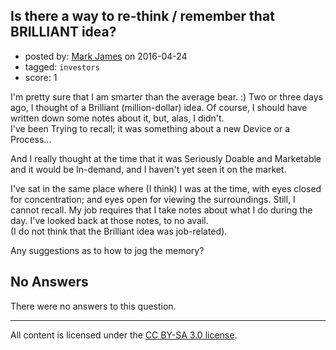 ## Is there a way to re-think / remember that BRILLIANT idea?

- posted by: [Mark James](https://stackexchange.com/users/8300063/mark-james) on 2016-04-24
- tagged: `investors`
- score: 1

<p>I'm pretty sure that I am smarter than the average bear.   :)
Two or three days ago, I thought of a Brilliant (million-dollar) idea.
Of course, I should have written down some notes about it, but, alas, I didn't.<br />
I've been Trying to recall; it was something about a new Device or a Process...</p>

<p>And I really thought at the time that it was Seriously Doable and Marketable and it would be In-demand, and I haven't yet seen it on the market.</p>

<p>I've sat in the same place where (I think) I was at the time,
with eyes closed for concentration; and eyes open for viewing the surroundings.
Still, I cannot recall.
My job requires that I take notes about what I do during the day.
I've looked back at those notes, to no avail.  <br />
(I do not think that the Brilliant idea was job-related).<br /></p>

<p>Any suggestions as to how to jog the memory?</p>


## No Answers

There were no answers to this question.


---

All content is licensed under the [CC BY-SA 3.0 license](https://creativecommons.org/licenses/by-sa/3.0/).
